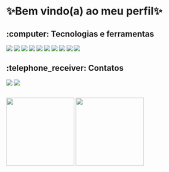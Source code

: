 <h1> ✨Bem vindo(a) ao meu perfil✨</h1>
<h2>:computer: Tecnologias e ferramentas</h2>

<div>
    <img src="https://img.shields.io/badge/Figma-F24E1E?style=for-the-badge&logo=figma&logoColor=white&color=6DA2FF" />
    <img src="https://img.shields.io/badge/HTML5-239120?style=for-the-badge&logo=html5&logoColor=white&color=6DA2FF" />
    <img src="https://img.shields.io/badge/CSS3-239120?&style=for-the-badge&logo=css3&logoColor=white&color=6DA2FF" />
    <img src="https://img.shields.io/badge/Bootstrap-000000?style=for-the-badge&logo=bootstrap&logoColor=white&color=6DA2FF"/>
    <img src="https://img.shields.io/badge/TailwindCSS-3776AB?style=for-the-badge&logo=TailwindCSS&logoColor=white&color=6DA2FF" />
    <img src="https://img.shields.io/badge/javascript-%23323330.svg?style=for-the-badge&logo=javascript&logoColor=white&color=6DA2FF"/>
    <img src="https://img.shields.io/badge/Flask-000000?style=for-the-badge&logo=flask&logoColor=white&color=6DA2FF" />
    <img src="https://img.shields.io/badge/Python-3776AB?style=for-the-badge&logo=python&logoColor=white&color=6DA2FF" />
    <img src="https://img.shields.io/badge/Vercel-000000?style=for-the-badge&logo=vercel&logoColor=white&color=6DA2FF"/>
    <img src="https://img.shields.io/badge/Mysql-000000?style=for-the-badge&logo=mysql&logoColor=white&color=6DA2FF"/>
    
    
    
    
</div>
<h2>:telephone_receiver: Contatos</h2>
<div>
  <a href="https://www.linkedin.com/in/anamoratelli/"><img src="https://img.shields.io/badge/-LinkedIn-%230077B5?style=for-the-badge&logo=linkedin&logoColor=white&color=6DA2FF"></a> 
  <a href="mailto:ana.silva2237@fatec.sp.gov.br"> <img src="https://img.shields.io/badge/Outlook-0078D4?style=for-the-badge&logo=microsoft-outlook&logoColor=white&color=6DA2FF"/></a> 
</div>
    
<h2></h2>
<img loading="lazy" height="180em" src="https://github-readme-stats.vercel.app/api/top-langs/?username=Ana-Laura-Moratelli&theme=github_dark&layout=compact">
<img loading="lazy" height="180em" src="https://github-readme-stats.vercel.app/api?username=Ana-Laura-Moratelli&show_icons=true&theme=github_dark&include_all_commits=true&count_private=true"/>

